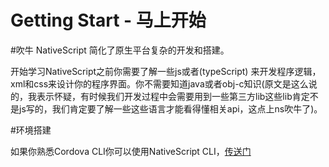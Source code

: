 # Getting Start - 马上开始

#吹牛
NativeScript 简化了原生平台复杂的开发和搭建。

开始学习NativeScript之前你需要了解一些js或者(typeScript) 来开发程序逻辑，xml和css来设计你的程序界面。你不需要知道java或者obj-c知识(原文是这么说的，我表示怀疑，有时候我们开发过程中会需要用到一些第三方lib这些lib肯定不是js写的，我们肯定要了解一些这些语言才能看得懂相关api，这点上ns吹牛了)。

#环境搭建

如果你熟悉Cordova CLI你可以使用NativeScript CLI，[传送门](https://github.com/NativeScript/nativescript-cli)



